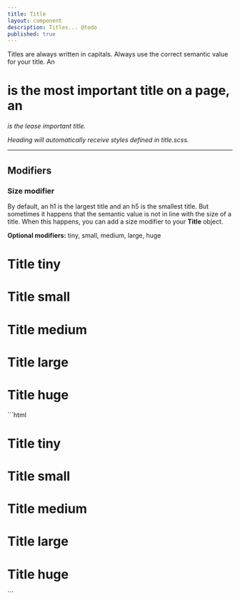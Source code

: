 ```yaml
---
title: Title
layout: component
description: Titles... @todo 
published: true
---
```

Titles are always written in capitals. Always use the correct semantic value for your title.
An <h1> is the most important title on a page, an <h6> is the lease important title. 

Heading will automatically receive styles defined in title.scss.

___
## Modifiers
### Size modifier
By default, an h1 is the largest title and an h5 is the smallest title.
But sometimes it happens that the semantic value is not in line with the size of a title.
When this happens, you can add a size modifier to your **Title** object.

**Optional modifiers:** tiny, small, medium, large, huge

<h1 class="Title tiny">Title tiny</h1>
<h1 class="Title small">Title small</h1>
<h1 class="Title medium">Title medium</h1>
<h1 class="Title large">Title large</h1>
<h1 class="Title huge">Title huge</h1>
```html
<h1 class="Title tiny">Title tiny</h1>
<h1 class="Title small">Title small</h1>
<h1 class="Title medium">Title medium</h1>
<h1 class="Title large">Title large</h1>
<h1 class="Title huge">Title huge</h1>
```